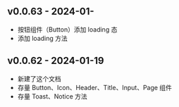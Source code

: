 v0.0.63 - 2024-01-
--------------------
- 按钮组件（Button）添加 loading 态
- 添加 loading 方法

v0.0.62 - 2024-01-19
--------------------
- 新建了这个文档
- 存量 Button、Icon、Header、Title、Input、Page 组件
- 存量 Toast、Notice 方法
